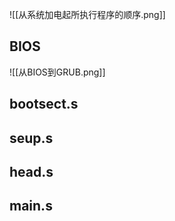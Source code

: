 ![[从系统加电起所执行程序的顺序.png]]

## BIOS
![[从BIOS到GRUB.png]]
## bootsect.s

## seup.s

## head.s

## main.s
